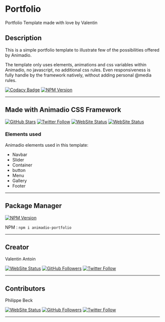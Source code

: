 # Portfolio
Portfolio Template made with love by Valentin

## Description
This is a simple portfolio template to illustrate few of the possibilities offered by 
Animadio.

The template only uses elements, animations and css variables within Animadio, no javascript,
 no additional css rules. Even responsiveness is fully handle by the framework natively,
 without adding personal @media rules.
 
 [![Codacy Badge](https://api.codacy.com/project/badge/Grade/c5bd676aaf864f7e9809442ddf30bf01)](https://www.codacy.com/app/valentinantoin/portfolio?utm_source=github.com&amp;utm_medium=referral&amp;utm_content=valentinantoin/portfolio&amp;utm_campaign=Badge_Grade)
 [![NPM Version](https://img.shields.io/npm/v/animadio-portfolio.svg?label=NPM)](https://www.npmjs.com/package/animadio-portfolio)

---

## Made with Animadio CSS Framework
[![GitHub Stars](https://img.shields.io/github/stars/animadio/animadio.svg?label=GitHub+:+animadio+|+Stars)](https://github.com/animadio/animadio)
[![Twitter Follow](https://badgen.net/twitter/follow/animadio)](https://twitter.com/animadio)
[![WebSite Status](https://img.shields.io/website-up-down-green-red/https/animadio.org.svg?label=https://animadio.org)](https://animadio.org)
[![WebSite Status](https://img.shields.io/website-up-down-green-red/https/doc.animadio.org.svg?label=https://doc.animadio.org)](https://doc.animadio.org)

### Elements used
Animadio elements used in this template:
+  Navbar
+  Slider
+  Container
+  button
+  Menu
+  Gallery
+  Footer

---

## Package Manager
[![NPM Version](https://img.shields.io/npm/v/animadio-portfolio.svg?label=NPM)](https://www.npmjs.com/package/animadio-portfolio)

NPM : `npm i animadio-portfolio`

---

## Creator
Valentin Antoin

[![WebSite Status](https://img.shields.io/website-up-down-green-red/https/valentin-antoin.fr.svg?label=https://valentin-antoin.fr)](https://valentin-antoin.fr)
[![GitHub Followers](https://img.shields.io/github/followers/valentinantoin.svg?label=GitHub+:+valentinantoin+|+Followers)](https://github.com/valentinantoin)
[![Twitter Follow](https://badgen.net/twitter/follow/Valentin_Antoin)](https://twitter.com/Valentin_Antoin)

---

## Contributors
Philippe Beck

[![WebSite Status](https://img.shields.io/website-up-down-green-red/https/philippebeck.net.svg?label=https://philippebeck.net)](https://philippebeck.net)
[![GitHub Followers](https://img.shields.io/github/followers/philippebeck.svg?label=GitHub+:+philippebeck+|+Followers)](https://github.com/philippebeck)
[![Twitter Follow](https://badgen.net/twitter/follow/philippepjbeck)](https://twitter.com/philippepjbeck)

---